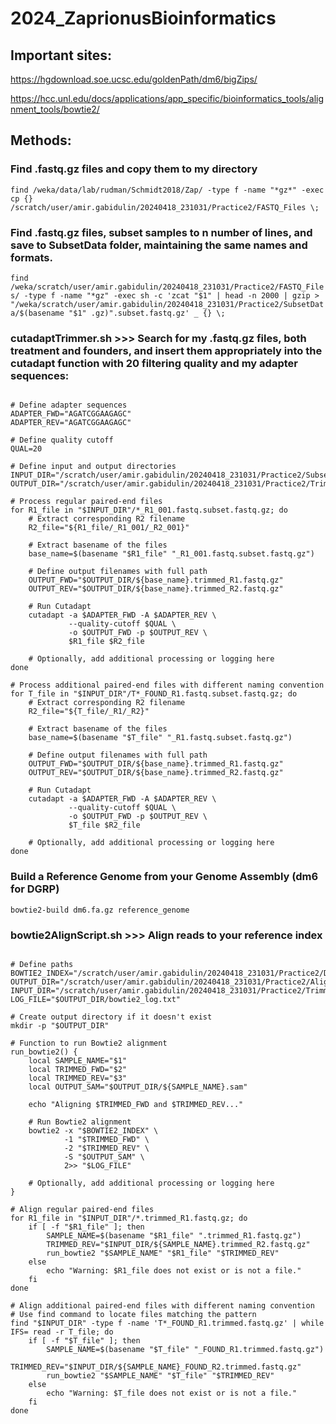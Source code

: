 # 2024_ZaprionusBioinformatics
## Important sites:
https://hgdownload.soe.ucsc.edu/goldenPath/dm6/bigZips/

https://hcc.unl.edu/docs/applications/app_specific/bioinformatics_tools/alignment_tools/bowtie2/

## Methods:
### Find .fastq.gz files and copy them to my directory

``` find /weka/data/lab/rudman/Schmidt2018/Zap/ -type f -name "*gz*" -exec cp {} /scratch/user/amir.gabidulin/20240418_231031/Practice2/FASTQ_Files \; ``` 

### Find .fastq.gz files, subset samples to n number of lines, and save to SubsetData folder, maintaining the same names and formats. 

``` find /weka/scratch/user/amir.gabidulin/20240418_231031/Practice2/FASTQ_Files/ -type f -name "*gz" -exec sh -c 'zcat "$1" | head -n 2000 | gzip >  "/weka/scratch/user/amir.gabidulin/20240418_231031/Practice2/SubsetData/$(basename "$1" .gz)".subset.fastq.gz' _ {} \; ```

### cutadaptTrimmer.sh >>> Search for my .fastq.gz files, both treatment and founders, and insert them appropriately into the cutadapt function with 20 filtering quality and my adapter sequences:

``` #!/bin/bash

# Define adapter sequences
ADAPTER_FWD="AGATCGGAAGAGC"
ADAPTER_REV="AGATCGGAAGAGC"

# Define quality cutoff
QUAL=20

# Define input and output directories
INPUT_DIR="/scratch/user/amir.gabidulin/20240418_231031/Practice2/SubsetData"
OUTPUT_DIR="/scratch/user/amir.gabidulin/20240418_231031/Practice2/TrimmedData"

# Process regular paired-end files
for R1_file in "$INPUT_DIR"/*_R1_001.fastq.subset.fastq.gz; do
    # Extract corresponding R2 filename
    R2_file="${R1_file/_R1_001/_R2_001}"

    # Extract basename of the files
    base_name=$(basename "$R1_file" "_R1_001.fastq.subset.fastq.gz")

    # Define output filenames with full path
    OUTPUT_FWD="$OUTPUT_DIR/${base_name}.trimmed_R1.fastq.gz"
    OUTPUT_REV="$OUTPUT_DIR/${base_name}.trimmed_R2.fastq.gz"

    # Run Cutadapt
    cutadapt -a $ADAPTER_FWD -A $ADAPTER_REV \
             --quality-cutoff $QUAL \
             -o $OUTPUT_FWD -p $OUTPUT_REV \
             $R1_file $R2_file

    # Optionally, add additional processing or logging here
done

# Process additional paired-end files with different naming convention
for T_file in "$INPUT_DIR"/T*_FOUND_R1.fastq.subset.fastq.gz; do
    # Extract corresponding R2 filename
    R2_file="${T_file/_R1/_R2}"

    # Extract basename of the files
    base_name=$(basename "$T_file" "_R1.fastq.subset.fastq.gz")

    # Define output filenames with full path
    OUTPUT_FWD="$OUTPUT_DIR/${base_name}.trimmed_R1.fastq.gz"
    OUTPUT_REV="$OUTPUT_DIR/${base_name}.trimmed_R2.fastq.gz"

    # Run Cutadapt
    cutadapt -a $ADAPTER_FWD -A $ADAPTER_REV \
             --quality-cutoff $QUAL \
             -o $OUTPUT_FWD -p $OUTPUT_REV \
             $T_file $R2_file

    # Optionally, add additional processing or logging here
done
 ```

### Build a Reference Genome from your Genome Assembly (dm6 for DGRP)

``` bowtie2-build dm6.fa.gz reference_genome ```


### bowtie2AlignScript.sh >>> Align reads to your reference index

``` #!/bin/bash

# Define paths
BOWTIE2_INDEX="/scratch/user/amir.gabidulin/20240418_231031/Practice2/DGRPassembly/reference_genome"
OUTPUT_DIR="/scratch/user/amir.gabidulin/20240418_231031/Practice2/AlignedReads"
INPUT_DIR="/scratch/user/amir.gabidulin/20240418_231031/Practice2/TrimmedData"
LOG_FILE="$OUTPUT_DIR/bowtie2_log.txt"

# Create output directory if it doesn't exist
mkdir -p "$OUTPUT_DIR"

# Function to run Bowtie2 alignment
run_bowtie2() {
    local SAMPLE_NAME="$1"
    local TRIMMED_FWD="$2"
    local TRIMMED_REV="$3"
    local OUTPUT_SAM="$OUTPUT_DIR/${SAMPLE_NAME}.sam"

    echo "Aligning $TRIMMED_FWD and $TRIMMED_REV..."

    # Run Bowtie2 alignment
    bowtie2 -x "$BOWTIE2_INDEX" \
            -1 "$TRIMMED_FWD" \
            -2 "$TRIMMED_REV" \
            -S "$OUTPUT_SAM" \
            2>> "$LOG_FILE"

    # Optionally, add additional processing or logging here
}

# Align regular paired-end files
for R1_file in "$INPUT_DIR"/*.trimmed_R1.fastq.gz; do
    if [ -f "$R1_file" ]; then
        SAMPLE_NAME=$(basename "$R1_file" ".trimmed_R1.fastq.gz")
        TRIMMED_REV="$INPUT_DIR/${SAMPLE_NAME}.trimmed_R2.fastq.gz"
        run_bowtie2 "$SAMPLE_NAME" "$R1_file" "$TRIMMED_REV"
    else
        echo "Warning: $R1_file does not exist or is not a file."
    fi
done

# Align additional paired-end files with different naming convention
# Use find command to locate files matching the pattern
find "$INPUT_DIR" -type f -name 'T*_FOUND_R1.trimmed.fastq.gz' | while IFS= read -r T_file; do
    if [ -f "$T_file" ]; then
        SAMPLE_NAME=$(basename "$T_file" "_FOUND_R1.trimmed.fastq.gz")
        TRIMMED_REV="$INPUT_DIR/${SAMPLE_NAME}_FOUND_R2.trimmed.fastq.gz"
        run_bowtie2 "$SAMPLE_NAME" "$T_file" "$TRIMMED_REV"
    else
        echo "Warning: $T_file does not exist or is not a file."
    fi
done
```





